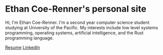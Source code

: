# Ethan Coe-Renner's personal site

Hi, I'm Ethan Coe-Renner. I'm a second year computer science student studying at University of the Pacific. My interests include low level systems programming, operating systems, artificial intelligence, and the Rust programming language.

[Resume](https://ethan-coe-renner.github.io/resume.html)
[LinkedIn](https://www.linkedin.com/in/ethan-coe-renner-2629a5204)
